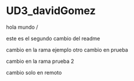 # UD3_davidGomez
hola mundo /

este es el segundo cambio del readme

cambio en la rama ejemplo
otro cambio en prueba

cambio en la rama prueba 2 

cambio solo en remoto

